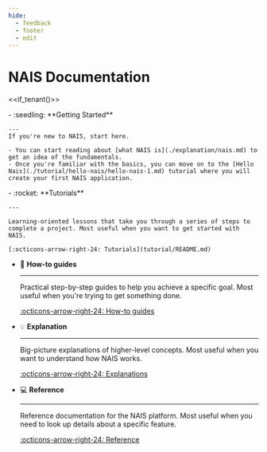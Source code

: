 ```yaml
---
hide:
  - feedback
  - footer
  - edit
---
```


# NAIS Documentation

<<if_tenant()>>

<div class="grid cards" markdown>
-   :seedling: **Getting Started**

    ---
    If you're new to NAIS, start here. 

    - You can start reading about [what NAIS is](./explanation/nais.md) to get an idea of the fundamentals.
    - Once you're familiar with the basics, you can move on to the [Hello Nais](./tutorial/hello-nais/hello-nais-1.md) tutorial where you will create your first NAIS application.


</div>

<div class="grid cards" markdown>
-   :rocket: **Tutorials**

    ---

    Learning-oriented lessons that take you through a series of steps to complete a project. Most useful when you want to get started with NAIS.

    [:octicons-arrow-right-24: Tutorials](tutorial/README.md)

- :bookmark_tabs: **How-to guides**

    ---

    Practical step-by-step guides to help you achieve a specific goal. Most useful when you're trying to get something done.

    [:octicons-arrow-right-24: How-to guides](how-to-guides/README.md)

- :bulb: **Explanation**

    ---

    Big-picture explanations of higher-level concepts. Most useful when you want to understand how NAIS works.

    [:octicons-arrow-right-24: Explanations](explanation/README.md)

- :computer: **Reference**

    ---

    Reference documentation for the NAIS platform. Most useful when you need to look up details about a specific feature.

    [:octicons-arrow-right-24: Reference](reference/README.md)

</div>
